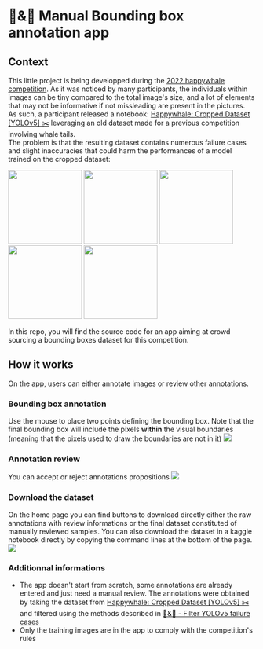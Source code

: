 # 🐳&🐬 Manual Bounding box annotation app

## Context
This little project is being developped during the [2022 happywhale competition](https://www.kaggle.com/c/happy-whale-and-dolphin).
As it was noticed by many participants, the individuals within images can be tiny compared to the total image's size, and a lot of elements that may not be informative if not missleading are present in the pictures.<br>
As such, a participant released a notebook: [Happywhale: Cropped Dataset [YOLOv5] ✂️](https://www.kaggle.com/awsaf49/happywhale-cropped-dataset-yolov5) leveraging an old dataset made for a previous competition involving whale tails.<br>
The problem is that the resulting dataset contains numerous failure cases and slight inaccuracies that could harm the performances of a model trained on the cropped dataset:

<p float="center">
<img src="https://i.imgur.com/ZqsaZio.png" width="150" style="display:inline-block"/>
<img src="https://i.imgur.com/0cWky4A.png" width="150" style="display:inline-block"/>
<img src="https://i.imgur.com/HNu69Ey.png" width="150" style="display:inline-block"/>
<img src="https://i.imgur.com/RLn2lSA.png" width="150" style="display:inline-block"/>
<img src="https://i.imgur.com/5drD858.png" width="150" style="display:inline-block"/>
</p>

In this repo, you will find the source code for an app aiming at crowd sourcing a bounding boxes dataset for this competition. 

## How it works
On the app, users can either annotate images or review other annotations.

### Bounding box annotation
Use the mouse to place two points defining the bounding box. Note that the final bounding box will include the pixels **within** the visual boundaries (meaning that the pixels used to draw the boundaries are not in it)
<img src="https://i.imgur.com/q9RRODX.png">

### Annotation review
You can accept or reject annotations propositions
<img src="https://i.imgur.com/UD0vihe.png">

### Download the dataset
On the home page you can find buttons to download directly either the raw annotations with review informations or the final dataset constituted of manually reviewed samples. You can also download the dataset in a kaggle notebook directly by copying the command lines at the bottom of the page.
<img src="https://i.imgur.com/MPqax8w.png">

### Additionnal informations
* The app doesn't start from scratch, some annotations are already entered and just need a manual review. The annotations were obtained by taking the dataset from [Happywhale: Cropped Dataset [YOLOv5] ✂️](https://www.kaggle.com/awsaf49/happywhale-cropped-dataset-yolov5) and filtered using the methods described in [🐳&🐬 - Filter YOLOv5 failure cases](https://www.kaggle.com/wolfy73/filter-yolov5-failure-cases)
* Only the training images are in the app to comply with the competition's rules 
